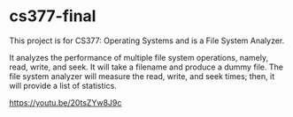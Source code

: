 # cs377-final

This project is for CS377: Operating Systems and is a File System Analyzer.

It analyzes the performance of multiple file system operations, namely, read, write, and seek. It will take a filename and produce a dummy file. The file system analyzer will measure the read, write, and seek times; then, it will provide a list of statistics. 

https://youtu.be/20tsZYw8J9c